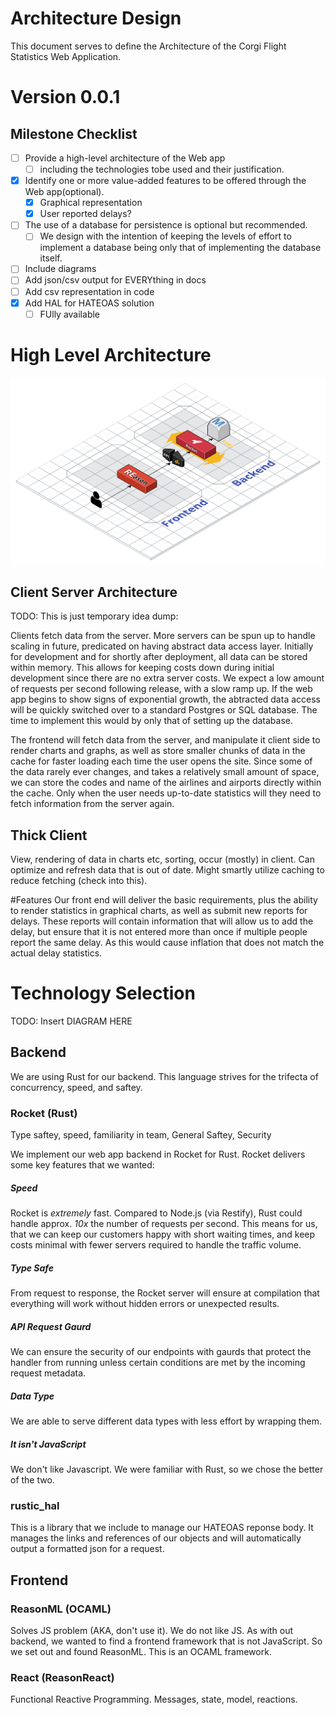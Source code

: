 # Architecture Design
This document serves to define the Architecture of the Corgi Flight Statistics Web Application.
# Version 0.0.1
## Milestone Checklist 
- [ ] Provide a high-level architecture of the Web app
    - [ ] including the technologies tobe used and their justification.
- [x] Identify one or more value-added features to be offered through the Web app(optional).
    - [x] Graphical representation
    - [x] User reported delays?
- [ ] The use of a database for persistence is optional but recommended.
    - [ ] We design with the intention of keeping the levels of effort to implement a database being only that of implementing the database itself.
- [ ] Include diagrams
- [ ] Add json/csv output for EVERYthing in docs
- [ ] Add csv representation in code
- [x] Add HAL for HATEOAS solution
    - [ ] FUlly available

# High Level Architecture
![Architecture Diagram](CorgiFlightStatistics.svg)
## Client Server Architecture
TODO: This is just temporary idea dump:

Clients fetch data from the server. More servers can be spun up to handle scaling in future, predicated on having abstract data access layer. Initially for development and for shortly after deployment, all data can be stored within memory. This allows for keeping costs down during initial development since there are no extra server costs. We expect a low amount of requests per second following release, with a slow ramp up. If the web app begins to show signs of exponential growth, the abtracted data access will be quickly switched over to a standard Postgres or SQL database. The time to implement this would by only that of setting up the database.

The frontend will fetch data from the server, and manipulate it client side to render charts and graphs, as well as store smaller chunks of data in the cache for faster loading each time the user opens the site. Since some of the data rarely ever changes, and takes a relatively small amount of space, we can store the codes and name of the airlines and airports directly within the cache. Only when the user needs up-to-date statistics will they need to fetch information from the server again.

## Thick Client
View, rendering of data in charts etc, sorting, occur (mostly) in client. Can optimize and refresh data that is out of date. Might smartly utilize caching to reduce fetching (check into this).

#Features
Our front end will deliver the basic requirements, plus the ability to render statistics in graphical charts, as well as submit new reports for delays. These reports will contain information that will allow us to add the delay, but ensure that it is not entered more than once if multiple people report the same delay. As this would cause inflation that does not match the actual delay statistics.

# Technology Selection
TODO: Insert DIAGRAM HERE

## Backend
We are using Rust for our backend. This language strives for the trifecta of concurrency, speed, and saftey. 
### Rocket (Rust)
Type saftey, speed, familiarity in team, General Saftey, Security

We implement our web app backend in Rocket for Rust. Rocket delivers some key features that we wanted:
##### Speed
Rocket is *extremely* fast. Compared to Node.js (via Restify), Rust could handle approx. *10x* the number of requests per second. This means for us, that we can keep our customers happy with short waiting times, and keep costs minimal with fewer servers required to handle the traffic volume.

##### Type Safe
From request to response, the Rocket server will ensure at compilation that everything will work without hidden errors or unexpected results.

##### API Request Gaurd
We can ensure the security of our endpoints with gaurds that protect the handler from running unless certain conditions are met by the incoming request metadata. 

##### Data Type
We are able to serve different data types with less effort by wrapping them.

##### It isn't JavaScript
We don't like Javascript. We were familiar with Rust, so we chose the better of the two.


### rustic_hal
This is a library that we include to manage our HATEOAS reponse body. It manages the links and references of our objects and will automatically output a formatted json for a request.

## Frontend

### ReasonML (OCAML)
Solves JS problem (AKA, don't use it). We do not like JS.
As with out backend, we wanted to find a frontend framework that is not JavaScript. So we set out and found ReasonML. This is an OCAML framework.

### React (ReasonReact)
Functional Reactive Programming. Messages, state, model, reactions.

